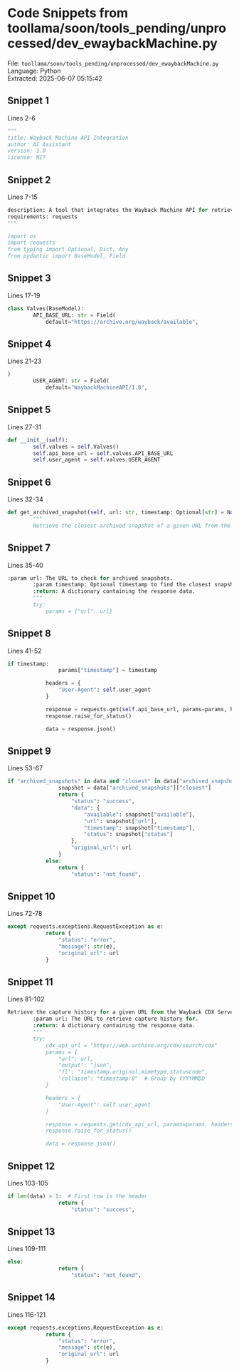 # Code Snippets from toollama/soon/tools_pending/unprocessed/dev_ewaybackMachine.py

File: `toollama/soon/tools_pending/unprocessed/dev_ewaybackMachine.py`  
Language: Python  
Extracted: 2025-06-07 05:15:42  

## Snippet 1
Lines 2-6

```Python
"""
title: Wayback Machine API Integration
author: AI Assistant
version: 1.0
license: MIT
```

## Snippet 2
Lines 7-15

```Python
description: A tool that integrates the Wayback Machine API for retrieving archived web pages.
requirements: requests
"""

import os
import requests
from typing import Optional, Dict, Any
from pydantic import BaseModel, Field
```

## Snippet 3
Lines 17-19

```Python
class Valves(BaseModel):
        API_BASE_URL: str = Field(
            default="https://archive.org/wayback/available",
```

## Snippet 4
Lines 21-23

```Python
)
        USER_AGENT: str = Field(
            default="WaybackMachineAPI/1.0",
```

## Snippet 5
Lines 27-31

```Python
def __init__(self):
        self.valves = self.Valves()
        self.api_base_url = self.valves.API_BASE_URL
        self.user_agent = self.valves.USER_AGENT
```

## Snippet 6
Lines 32-34

```Python
def get_archived_snapshot(self, url: str, timestamp: Optional[str] = None) -> Dict[str, Any]:
        """
        Retrieve the closest archived snapshot of a given URL from the Wayback Machine.
```

## Snippet 7
Lines 35-40

```Python
:param url: The URL to check for archived snapshots.
        :param timestamp: Optional timestamp to find the closest snapshot (format: YYYYMMDDhhmmss).
        :return: A dictionary containing the response data.
        """
        try:
            params = {"url": url}
```

## Snippet 8
Lines 41-52

```Python
if timestamp:
                params["timestamp"] = timestamp

            headers = {
                "User-Agent": self.user_agent
            }

            response = requests.get(self.api_base_url, params=params, headers=headers, timeout=30)
            response.raise_for_status()

            data = response.json()
```

## Snippet 9
Lines 53-67

```Python
if "archived_snapshots" in data and "closest" in data["archived_snapshots"]:
                snapshot = data["archived_snapshots"]["closest"]
                return {
                    "status": "success",
                    "data": {
                        "available": snapshot["available"],
                        "url": snapshot["url"],
                        "timestamp": snapshot["timestamp"],
                        "status": snapshot["status"]
                    },
                    "original_url": url
                }
            else:
                return {
                    "status": "not_found",
```

## Snippet 10
Lines 72-78

```Python
except requests.exceptions.RequestException as e:
            return {
                "status": "error",
                "message": str(e),
                "original_url": url
            }
```

## Snippet 11
Lines 81-102

```Python
Retrieve the capture history for a given URL from the Wayback CDX Server API.
        :param url: The URL to retrieve capture history for.
        :return: A dictionary containing the response data.
        """
        try:
            cdx_api_url = "https://web.archive.org/cdx/search/cdx"
            params = {
                "url": url,
                "output": "json",
                "fl": "timestamp,original,mimetype,statuscode",
                "collapse": "timestamp:8"  # Group by YYYYMMDD
            }

            headers = {
                "User-Agent": self.user_agent
            }

            response = requests.get(cdx_api_url, params=params, headers=headers, timeout=30)
            response.raise_for_status()

            data = response.json()
```

## Snippet 12
Lines 103-105

```Python
if len(data) > 1:  # First row is the header
                return {
                    "status": "success",
```

## Snippet 13
Lines 109-111

```Python
else:
                return {
                    "status": "not_found",
```

## Snippet 14
Lines 116-121

```Python
except requests.exceptions.RequestException as e:
            return {
                "status": "error",
                "message": str(e),
                "original_url": url
            }
```

